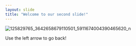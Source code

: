 ```yaml
---
layout: slide
title: "Welcome to our second slide!"
---
```

![125829765_3642658679110501_5911674004390465620_n](https://user-images.githubusercontent.com/47040282/146579650-c1ce61a5-c53c-4fd2-b061-0ccda2a195f6.png)

Use the left arrow to go back!
